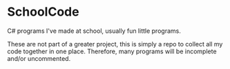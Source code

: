 # SchoolCode
C# programs I've made at school, usually fun little programs.

These are not part of a greater project, this is simply a repo to collect all my code together in one place. Therefore, many programs will be incomplete and/or uncommented.
